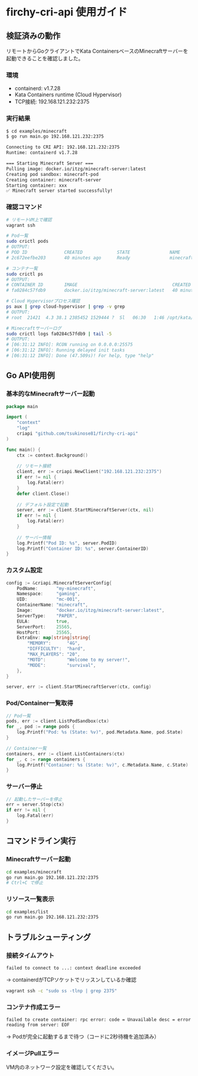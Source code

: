 # firchy-cri-api 使用ガイド

## 検証済みの動作

リモートからGoクライアントでKata ContainersベースのMinecraftサーバーを起動できることを確認しました。

### 環境
- containerd: v1.7.28
- Kata Containers runtime (Cloud Hypervisor)
- TCP接続: 192.168.121.232:2375

### 実行結果

```bash
$ cd examples/minecraft
$ go run main.go 192.168.121.232:2375

Connecting to CRI API: 192.168.121.232:2375
Runtime: containerd v1.7.28

=== Starting Minecraft Server ===
Pulling image: docker.io/itzg/minecraft-server:latest
Creating pod sandbox: minecraft-pod
Creating container: minecraft-server
Starting container: xxx
✅ Minecraft server started successfully!
```

### 確認コマンド

```bash
# リモートVM上で確認
vagrant ssh

# Pod一覧
sudo crictl pods
# OUTPUT:
# POD ID              CREATED             STATE               NAME                NAMESPACE           ATTEMPT             RUNTIME
# 2c672eefbe203       40 minutes ago      Ready               minecraft-pod       default             0                   kata

# コンテナ一覧
sudo crictl ps
# OUTPUT:
# CONTAINER ID        IMAGE                                    CREATED             STATE               NAME                ATTEMPT             POD ID
# fa0284c57fdb9       docker.io/itzg/minecraft-server:latest   40 minutes ago      Running             mc                  0                   2c672eefbe203

# Cloud Hypervisorプロセス確認
ps aux | grep cloud-hypervisor | grep -v grep
# OUTPUT:
# root  21421  4.3 38.1 2385452 1529444 ?  Sl   06:30   1:46 /opt/kata/bin/cloud-hypervisor --api-socket /run/vc/vm/.../clh-api.sock

# Minecraftサーバーログ
sudo crictl logs fa0284c57fdb9 | tail -5
# OUTPUT:
# [06:31:12 INFO]: RCON running on 0.0.0.0:25575
# [06:31:12 INFO]: Running delayed init tasks
# [06:31:12 INFO]: Done (47.509s)! For help, type "help"
```

## Go API使用例

### 基本的なMinecraftサーバー起動

```go
package main

import (
    "context"
    "log"
    criapi "github.com/tsukinose81/firchy-cri-api"
)

func main() {
    ctx := context.Background()
    
    // リモート接続
    client, err := criapi.NewClient("192.168.121.232:2375")
    if err != nil {
        log.Fatal(err)
    }
    defer client.Close()
    
    // デフォルト設定で起動
    server, err := client.StartMinecraftServer(ctx, nil)
    if err != nil {
        log.Fatal(err)
    }
    
    // サーバー情報
    log.Printf("Pod ID: %s", server.PodID)
    log.Printf("Container ID: %s", server.ContainerID)
}
```

### カスタム設定

```go
config := &criapi.MinecraftServerConfig{
    PodName:       "my-minecraft",
    Namespace:     "gaming",
    UID:           "mc-001",
    ContainerName: "minecraft",
    Image:         "docker.io/itzg/minecraft-server:latest",
    ServerType:    "PAPER",
    EULA:          true,
    ServerPort:    25565,
    HostPort:      25565,
    ExtraEnv: map[string]string{
        "MEMORY":      "4G",
        "DIFFICULTY":  "hard",
        "MAX_PLAYERS": "20",
        "MOTD":        "Welcome to my server!",
        "MODE":        "survival",
    },
}

server, err := client.StartMinecraftServer(ctx, config)
```

### Pod/Container一覧取得

```go
// Pod一覧
pods, err := client.ListPodSandbox(ctx)
for _, pod := range pods {
    log.Printf("Pod: %s (State: %v)", pod.Metadata.Name, pod.State)
}

// Container一覧
containers, err := client.ListContainers(ctx)
for _, c := range containers {
    log.Printf("Container: %s (State: %v)", c.Metadata.Name, c.State)
}
```

### サーバー停止

```go
// 起動したサーバーを停止
err = server.Stop(ctx)
if err != nil {
    log.Fatal(err)
}
```

## コマンドライン実行

### Minecraftサーバー起動

```bash
cd examples/minecraft
go run main.go 192.168.121.232:2375
# Ctrl+C で停止
```

### リソース一覧表示

```bash
cd examples/list
go run main.go 192.168.121.232:2375
```

## トラブルシューティング

### 接続タイムアウト

```
failed to connect to ...: context deadline exceeded
```

→ containerdがTCPソケットでリッスンしているか確認
```bash
vagrant ssh -c "sudo ss -tlnp | grep 2375"
```

### コンテナ作成エラー

```
failed to create container: rpc error: code = Unavailable desc = error reading from server: EOF
```

→ Podが完全に起動するまで待つ（コードに2秒待機を追加済み）

### イメージPullエラー

VM内のネットワーク設定を確認してください。
